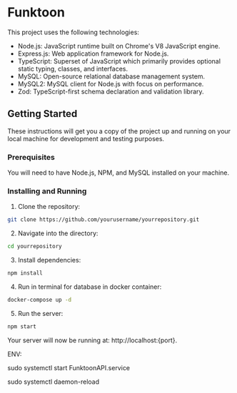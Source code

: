 # Funktoon

This project uses the following technologies:

- Node.js: JavaScript runtime built on Chrome's V8 JavaScript engine.
- Express.js: Web application framework for Node.js.
- TypeScript: Superset of JavaScript which primarily provides optional static typing, classes, and interfaces.
- MySQL: Open-source relational database management system.
- MySQL2: MySQL client for Node.js with focus on performance.
- Zod: TypeScript-first schema declaration and validation library.

## Getting Started

These instructions will get you a copy of the project up and running on your local machine for development and testing purposes.

### Prerequisites

You will need to have Node.js, NPM, and MySQL installed on your machine.

### Installing and Running

1. Clone the repository:

```bash
git clone https://github.com/yourusername/yourrepository.git
```

2. Navigate into the directory:
```bash
cd yourrepository
```

3. Install dependencies:
```bash
npm install
```
4. Run in terminal for database in docker container:
```bash
docker-compose up -d
```
5. Run the server:
```bash
npm start
```

Your server will now be running at: http://localhost:{port}.

ENV:

 sudo systemctl start FunktoonAPI.service

 sudo systemctl daemon-reload
